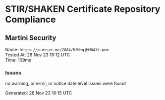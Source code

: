 # STIR/SHAKEN Certificate Repository Compliance

## Martini Security

Name: `https://p.mtsec.me/2884/RfMhqjMM041t.pem`\
Tested At: 28 Nov 23 16:12 UTC\
Time: 109ms

### Issues

no warning, or error, or notice date level issues were found

Generated: 28 Nov 23 16:15 UTC